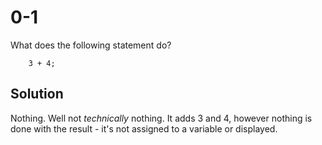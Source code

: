 # 0-1
What does the following statement do?
```
    3 + 4;
```

## Solution
Nothing.
Well not _technically_ nothing. It adds 3 and 4, however nothing is done with the result - it's not assigned to a variable or displayed.